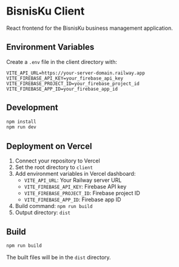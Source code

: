 # BisnisKu Client

React frontend for the BisnisKu business management application.

## Environment Variables

Create a `.env` file in the client directory with:

```
VITE_API_URL=https://your-server-domain.railway.app
VITE_FIREBASE_API_KEY=your_firebase_api_key
VITE_FIREBASE_PROJECT_ID=your_firebase_project_id
VITE_FIREBASE_APP_ID=your_firebase_app_id
```

## Development

```bash
npm install
npm run dev
```

## Deployment on Vercel

1. Connect your repository to Vercel
2. Set the root directory to `client`
3. Add environment variables in Vercel dashboard:
   - `VITE_API_URL`: Your Railway server URL
   - `VITE_FIREBASE_API_KEY`: Firebase API key
   - `VITE_FIREBASE_PROJECT_ID`: Firebase project ID
   - `VITE_FIREBASE_APP_ID`: Firebase app ID
4. Build command: `npm run build`
5. Output directory: `dist`

## Build

```bash
npm run build
```

The built files will be in the `dist` directory.